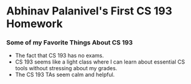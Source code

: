 # Abhinav Palanivel's First CS 193 Homework

### Some of my Favorite Things About CS 193
- The fact that CS 193 has no exams.
- CS 193 seems like a light class where I can learn about essential CS tools without stressing about my grades.
- The CS 193 TAs seem calm and helpful.
